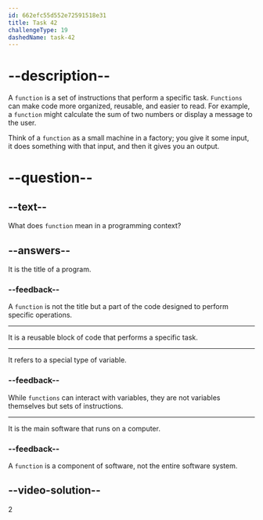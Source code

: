 ```yaml
---
id: 662efc55d552e72591518e31
title: Task 42
challengeType: 19
dashedName: task-42
---
```


# --description--

A `function` is a set of instructions that perform a specific task. `Functions` can make code more organized, reusable, and easier to read. For example, a `function` might calculate the sum of two numbers or display a message to the user.

Think of a `function` as a small machine in a factory; you give it some input, it does something with that input, and then it gives you an output.

# --question--

## --text--

What does `function` mean in a programming context?

## --answers--

It is the title of a program.

### --feedback--

A `function` is not the title but a part of the code designed to perform specific operations.

---

It is a reusable block of code that performs a specific task.

---

It refers to a special type of variable.

### --feedback--

While `functions` can interact with variables, they are not variables themselves but sets of instructions.

---

It is the main software that runs on a computer.

### --feedback--

A `function` is a component of software, not the entire software system.

## --video-solution--

2
